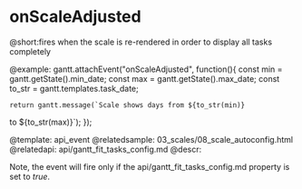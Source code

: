 onScaleAdjusted
=============
@short:fires when the scale is re-rendered in order to display all tasks completely 
	


@example:
gantt.attachEvent("onScaleAdjusted", function(){
	const min = gantt.getState().min_date;
	const max = gantt.getState().max_date;
	const to_str = gantt.templates.task_date;

	return gantt.message(`Scale shows days from ${to_str(min)} 
 to ${to_str(max)}`);
});

@template:	api_event
@relatedsample:
	03_scales/08_scale_autoconfig.html
@relatedapi:
	api/gantt_fit_tasks_config.md
@descr:

Note, the event will fire only if the api/gantt_fit_tasks_config.md property is set to *true*.